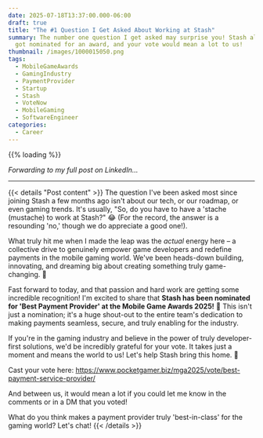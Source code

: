 ```yaml
---
date: 2025-07-18T13:37:00.000-06:00
draft: true
title: "The #1 Question I Get Asked About Working at Stash"
summary: The number one question I get asked may surprise you! Stash also just
  got nominated for an award, and your vote would mean a lot to us!
thumbnail: /images/1000015050.png
tags:
  - MobileGameAwards
  - GamingIndustry
  - PaymentProvider
  - Startup
  - Stash
  - VoteNow
  - MobileGaming
  - SoftwareEngineer
categories:
  - Career
---
```

{{% loading %}}


*Forwarding to my full post on LinkedIn...*


---


{{< details "Post content" >}}
The question I've been asked most since joining Stash a few months ago isn't about our tech, or our roadmap, or even gaming trends. It's usually, "So, do you have to have a 'stache (mustache) to work at Stash?" 😂 (For the record, the answer is a resounding 'no,' though we do appreciate a good one!).

What truly hit me when I made the leap was the *actual* energy here – a collective drive to genuinely empower game developers and redefine payments in the mobile gaming world. We've been heads-down building, innovating, and dreaming big about creating something truly game-changing. 🚀

Fast forward to today, and that passion and hard work are getting some incredible recognition! I'm excited to share that **Stash has been nominated for 'Best Payment Provider' at the Mobile Game Awards 2025!** 🤩 This isn't just a nomination; it's a huge shout-out to the entire team's dedication to making payments seamless, secure, and truly enabling for the industry.

If you're in the gaming industry and believe in the power of truly developer-first solutions, we'd be incredibly grateful for your vote. It takes just a moment and means the world to us! Let's help Stash bring this home. 🙏

Cast your vote here: https://www.pocketgamer.biz/mga2025/vote/best-payment-service-provider/

And between us, it would mean a lot if you could let me know in the comments or in a DM that you voted!

What do you think makes a payment provider truly 'best-in-class' for the gaming world? Let's chat!
{{< /details >}}
